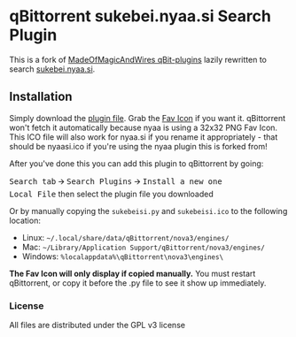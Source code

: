 qBittorrent sukebei.nyaa.si Search Plugin
==========================

This is a fork of [MadeOfMagicAndWires qBit-plugins](https://github.com/MadeOfMagicAndWires/qBit-plugins) lazily rewritten to search [sukebei.nyaa.si](https://sukebei.nyaa.si).

Installation
------------

Simply download the [plugin file](https://github.com/vt-idiot/qBit-SukebeiNyaa-plugin/raw/master/engines/sukebeisi.py). Grab the [Fav Icon](https://github.com/vt-idiot/qBit-SukebeiNyaa-plugin/raw/master/engines/sukebeisi.ico) if you want it. qBittorrent won't fetch it automatically because nyaa is using a 32x32 PNG Fav Icon.
This ICO file will also work for nyaa.si if you rename it appropriately - that should be nyaasi.ico if you're using the nyaa plugin this is forked from! 

After you've done this you can add this plugin to qBittorrent by going:

<kbd>Search tab</kbd> 🡪 <kbd>Search Plugins</kbd> 🡪 <kbd>Install a new one</kbd>  
<kbd>Local File</kbd> then select the plugin file you downloaded

Or by manually copying the `sukebeisi.py` and `sukebeisi.ico` to the following location:
  * Linux: `~/.local/share/data/qBittorrent/nova3/engines/`
  * Mac: `~/Library/Application Support/qBittorrent/nova3/engines/`
  * Windows: `%localappdata%\qBittorrent\nova3\engines\`

**The Fav Icon will only display if copied manually.** You must restart qBittorrent, or copy it before the .py file to see it show up immediately.

### License

All files are distributed under the GPL v3 license
